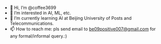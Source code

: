 - 👋 Hi, I’m @coffee3699
- 👀 I’m interested in AI, ML, etc.
- 🌱 I’m currently learning AI at Beijing University of Posts and Telecommunications.
- 📫 How to reach me: pls send email to be09positive007@gmail.com for any formal/informal query.:)

<!---
coffee3699/coffee3699 is a ✨ special ✨ repository because its `README.md` (this file) appears on your GitHub profile.
You can click the Preview link to take a look at your changes.
--->
